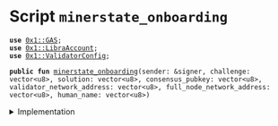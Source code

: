 
<a name="minerstate_onboarding"></a>

# Script `minerstate_onboarding`





<pre><code><b>use</b> <a href="../../modules/doc/GAS.md#0x1_GAS">0x1::GAS</a>;
<b>use</b> <a href="../../modules/doc/LibraAccount.md#0x1_LibraAccount">0x1::LibraAccount</a>;
<b>use</b> <a href="../../modules/doc/ValidatorConfig.md#0x1_ValidatorConfig">0x1::ValidatorConfig</a>;
</code></pre>




<pre><code><b>public</b> <b>fun</b> <a href="miner_state_onboarding.md#minerstate_onboarding">minerstate_onboarding</a>(sender: &signer, challenge: vector&lt;u8&gt;, solution: vector&lt;u8&gt;, consensus_pubkey: vector&lt;u8&gt;, validator_network_address: vector&lt;u8&gt;, full_node_network_address: vector&lt;u8&gt;, human_name: vector&lt;u8&gt;)
</code></pre>



<details>
<summary>Implementation</summary>


<pre><code><b>fun</b> <a href="miner_state_onboarding.md#minerstate_onboarding">minerstate_onboarding</a>(
  sender: &signer,
  challenge: vector&lt;u8&gt;,
  solution: vector&lt;u8&gt;,
  consensus_pubkey: vector&lt;u8&gt;,
  validator_network_address: vector&lt;u8&gt;,
  full_node_network_address: vector&lt;u8&gt;,
  human_name: vector&lt;u8&gt;,
) {

    <b>let</b> new_account_address = <a href="../../modules/doc/LibraAccount.md#0x1_LibraAccount_create_validator_account_with_proof">LibraAccount::create_validator_account_with_proof</a>(
      sender,
      &challenge,
      &solution,
      consensus_pubkey,
      validator_network_address,
      full_node_network_address,
      human_name
    );
  //   <a href="../../modules/doc/LibraAccount.md#0x1_LibraAccount_create_validator_account_with_proof">LibraAccount::create_validator_account_with_proof</a>(
  //   &challenge,
  //   &solution,
  //   x"8108aedfacf5cf1d73c67b6936397ba5fa72817f1b5aab94658238ddcdc08010", // consensus_pubkey: vector&lt;u8&gt;,
  //   b"192.168.0.1", // validator_network_addresses: vector&lt;u8&gt;,
  //   b"192.168.0.1", // fullnode_network_addresses: vector&lt;u8&gt;,
  //   x"1ee7", // human_name: vector&lt;u8&gt;,
  // );

    // Check the account has the Validator role
    <b>assert</b>(<a href="../../modules/doc/ValidatorConfig.md#0x1_ValidatorConfig_is_valid">ValidatorConfig::is_valid</a>(new_account_address), 03);

    // Check the account <b>exists</b> and the balance is 0
    <b>assert</b>(<a href="../../modules/doc/LibraAccount.md#0x1_LibraAccount_balance">LibraAccount::balance</a>&lt;<a href="../../modules/doc/GAS.md#0x1_GAS">GAS</a>&gt;(new_account_address) == 0, 04);

}
</code></pre>



</details>


[//]: # ("File containing references which can be used from documentation")
[ACCESS_CONTROL]: https://github.com/libra/lip/blob/master/lips/lip-2.md
[ROLE]: https://github.com/libra/lip/blob/master/lips/lip-2.md#roles
[PERMISSION]: https://github.com/libra/lip/blob/master/lips/lip-2.md#permissions
